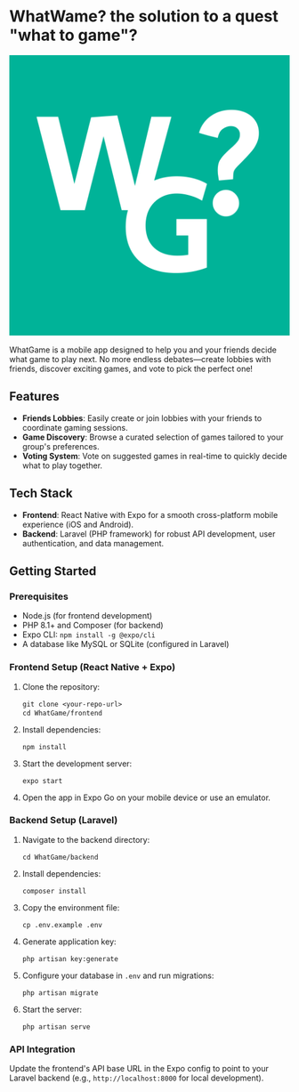 # WhatWame? the solution to a quest "what to game"?

<img src="/icon.png" alt="WhatGame? logo">

WhatGame is a mobile app designed to help you and your friends decide what game to play next. No more endless debates—create lobbies with friends, discover exciting games, and vote to pick the perfect one!

## Features

- **Friends Lobbies**: Easily create or join lobbies with your friends to coordinate gaming sessions.
- **Game Discovery**: Browse a curated selection of games tailored to your group's preferences.
- **Voting System**: Vote on suggested games in real-time to quickly decide what to play together.

## Tech Stack

- **Frontend**: React Native with Expo for a smooth cross-platform mobile experience (iOS and Android).
- **Backend**: Laravel (PHP framework) for robust API development, user authentication, and data management.

## Getting Started

### Prerequisites

- Node.js (for frontend development)
- PHP 8.1+ and Composer (for backend)
- Expo CLI: `npm install -g @expo/cli`
- A database like MySQL or SQLite (configured in Laravel)

### Frontend Setup (React Native + Expo)

1. Clone the repository:
   ```
   git clone <your-repo-url>
   cd WhatGame/frontend
   ```

2. Install dependencies:
   ```
   npm install
   ```

3. Start the development server:
   ```
   expo start
   ```

4. Open the app in Expo Go on your mobile device or use an emulator.

### Backend Setup (Laravel)

1. Navigate to the backend directory:
   ```
   cd WhatGame/backend
   ```

2. Install dependencies:
   ```
   composer install
   ```

3. Copy the environment file:
   ```
   cp .env.example .env
   ```

4. Generate application key:
   ```
   php artisan key:generate
   ```

5. Configure your database in `.env` and run migrations:
   ```
   php artisan migrate
   ```

6. Start the server:
   ```
   php artisan serve
   ```

### API Integration

Update the frontend's API base URL in the Expo config to point to your Laravel backend (e.g., `http://localhost:8000` for local development).
